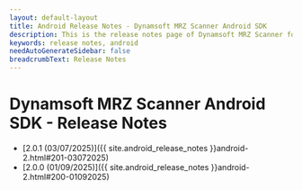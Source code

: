 ```yaml
---
layout: default-layout
title: Android Release Notes - Dynamsoft MRZ Scanner Android SDK
description: This is the release notes page of Dynamsoft MRZ Scanner for Android SDK.
keywords: release notes, android
needAutoGenerateSidebar: false
breadcrumbText: Release Notes
---
```


# Dynamsoft MRZ Scanner Android SDK - Release Notes

- [2.0.1 (03/07/2025)]({{ site.android_release_notes }}android-2.html#201-03072025)
- [2.0.0 (01/09/2025)]({{ site.android_release_notes }}android-2.html#200-01092025)

